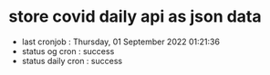 # store covid daily api as json data

- last cronjob : Thursday, 01 September 2022 01:21:36
- status og cron : success
- status daily cron : success
      
      